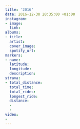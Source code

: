 ```yaml
---
title: '2016'
date: 2016-12-30 20:35:00 +01:00
instagram:
- image: 
  link: 
albums:
- title: 
  artist: 
  cover_image: 
  spotify_url: 
markers:
- name: 
  latitude: 
  longitude: 
  description: 
strava:
- total_distance: 
  total_time: 
  total_rides: 
  longest_ride: 
  distance:
  - 
  - 
video:
- 
---
```


